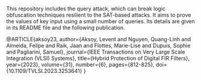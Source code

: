 This repository includes the query attack, which can break logic obfuscation techniques resilient to the SAT-based attacks. It aims to prove the values of key input using a small number of queries. Its details are given in its README file and the following publication.

@ARTICLE{aksoy23,
  author={Aksoy, Levent and Nguyen, Quang-Linh and Almeida, Felipe and Raik, Jaan and Flottes, Marie-Lise and Dupuis, Sophie and Pagliarini, Samuel},
  journal={IEEE Transactions on Very Large Scale Integration (VLSI) Systems}, 
  title={Hybrid Protection of Digital FIR Filters}, 
  year={2023},
  volume={31},
  number={6},
  pages={812-825},
  doi={10.1109/TVLSI.2023.3253641}
}

